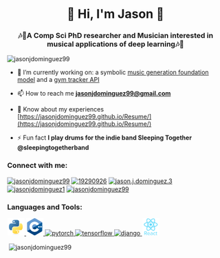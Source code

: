 <h1 align="center">👋 Hi, I'm Jason 👋</h1>
<h3 align="center">🎶🤖A Comp Sci PhD researcher and Musician interested in musical applications of deep learning🎶🤖</h3>

<p align="left"> <img src="https://komarev.com/ghpvc/?username=jasonjdominguez99&label=Profile%20views&color=0e75b6&style=flat" alt="jasonjdominguez99" /> </p>

- 🔭 I’m currently working on: a symbolic [music generation foundation model](https://github.com/jasonjdominguez99/music-generation-foundation-model)
and a [gym tracker API](https://github.com/jasonjdominguez99/gym-tracker)

<!-- - 🌱 I’m currently learning **Android app development** -->

- 📫 How to reach me **jasonjdominguez99@gmail.com**

- 📄 Know about my experiences [https://jasonjdominguez99.github.io/Resume/](https://jasonjdominguez99.github.io/Resume/)

- ⚡ Fun fact **I play drums for the indie band Sleeping Together @sleepingtogetherband**

<h3 align="left">Connect with me:</h3>
<p align="left">
<a href="https://linkedin.com/in/jasonjdominguez99" target="blank"><img align="center" src="https://raw.githubusercontent.com/rahuldkjain/github-profile-readme-generator/master/src/images/icons/Social/linked-in-alt.svg" alt="jasonjdominguez99" height="30" width="40" /></a>
<a href="https://stackoverflow.com/users/19290926" target="blank"><img align="center" src="https://raw.githubusercontent.com/rahuldkjain/github-profile-readme-generator/master/src/images/icons/Social/stack-overflow.svg" alt="19290926" height="30" width="40" /></a>
<!--- <a href="https://kaggle.com/jasondominguez" target="blank"><img align="center" src="https://raw.githubusercontent.com/rahuldkjain/github-profile-readme-generator/master/src/images/icons/Social/kaggle.svg" alt="jasondominguez" height="30" width="40" /></a> -->
<a href="https://instagram.com/jason.j.dominguez.3" target="blank"><img align="center" src="https://raw.githubusercontent.com/rahuldkjain/github-profile-readme-generator/master/src/images/icons/Social/instagram.svg" alt="jason.j.dominguez.3" height="30" width="40" /></a>
<a href="https://www.hackerrank.com/jasonjdominguez1" target="blank"><img align="center" src="https://raw.githubusercontent.com/rahuldkjain/github-profile-readme-generator/master/src/images/icons/Social/hackerrank.svg" alt="jasonjdominguez1" height="30" width="40" /></a>
<a href="https://www.leetcode.com/jasonjdominguez99" target="blank"><img align="center" src="https://raw.githubusercontent.com/rahuldkjain/github-profile-readme-generator/master/src/images/icons/Social/leet-code.svg" alt="jasonjdominguez99" height="30" width="40" /></a>
</p>

<h3 align="left">Languages and Tools:</h3>
<p align="left"> 
  <!--- <a href="https://developer.android.com" target="_blank" rel="noreferrer"> <img src="https://raw.githubusercontent.com/devicons/devicon/master/icons/android/android-original-wordmark.svg" alt="android" width="40" height="40"/> </a> -->
  <a href="https://www.python.org" target="_blank" rel="noreferrer"> <img src="https://raw.githubusercontent.com/devicons/devicon/master/icons/python/python-original.svg" alt="python" width="40" height="40"/> </a>
  <a href="https://www.w3schools.com/cpp/" target="_blank" rel="noreferrer"> <img src="https://raw.githubusercontent.com/devicons/devicon/master/icons/cplusplus/cplusplus-original.svg" alt="cplusplus" width="40" height="40"/> </a>
  <a href="https://pytorch.org/" target="_blank" rel="noreferrer"> <img src="https://www.vectorlogo.zone/logos/pytorch/pytorch-icon.svg" alt="pytorch" width="40" height="40"/> </a>
  <a href="https://www.tensorflow.org" target="_blank" rel="noreferrer"> <img src="https://www.vectorlogo.zone/logos/tensorflow/tensorflow-icon.svg" alt="tensorflow" width="40" height="40"/> </a> 
  <a href="https://www.djangoproject.com/" target="_blank" rel="noreferrer"> <img src="https://cdn.worldvectorlogo.com/logos/django.svg" alt="django" width="40" height="40"/> </a>
  <a href="https://reactjs.org/" target="_blank" rel="noreferrer"> <img src="https://raw.githubusercontent.com/devicons/devicon/master/icons/react/react-original-wordmark.svg" alt="react" width="40" height="40"/> </a>
</p>

<!-- <p><img align="left" src="https://github-readme-stats.vercel.app/api/top-langs?username=jasonjdominguez99&show_icons=true&locale=en&layout=compact" alt="jasonjdominguez99" /></p> -->

<p>&nbsp;<img align="center" src="https://github-readme-stats.vercel.app/api?username=jasonjdominguez99&show_icons=true&locale=en" alt="jasonjdominguez99" /></p>
